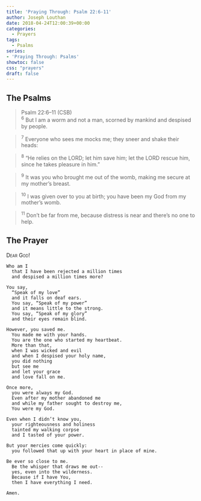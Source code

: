 ```yaml
---
title: 'Praying Through: Psalm 22:6-11'
author: Joseph Louthan
date: 2018-04-24T12:00:39+00:00
categories:
  - Prayers
tags:
  - Psalms
series:
- 'Praying Through: Psalms'
showtoc: false
css: "prayers"
draft: false
---
```

## The Psalms

>Psalm 22:6–11 (CSB)  
><sup>6</sup> But I am a worm and not a man, scorned by mankind and despised by people. 

><sup>7</sup> Everyone who sees me mocks me; they sneer and shake their heads: 

><sup>8</sup> “He relies on the LORD; let him save him; let the LORD rescue him, since he takes pleasure in him.” 

><sup>9</sup> It was you who brought me out of the womb, making me secure at my mother’s breast. 

><sup>10</sup> I was given over to you at birth; you have been my God from my mother’s womb. 

><sup>11</sup> Don’t be far from me, because distress is near and there’s no one to help.

## The Prayer

<div style="font-variant: small-caps;">
Dear God!
</div>

```text
Who am I 
  that I have been rejected a million times 
  and despised a million times more?

You say, 
  “Speak of my love” 
  and it falls on deaf ears. 
  You say, “Speak of my power” 
  and it means little to the strong. 
  You say, “Speak of my glory” 
  and their eyes remain blind.

However, you saved me. 
  You made me with your hands. 
  You are the one who started my heartbeat. 
  More than that, 
  when I was wicked and evil 
  and when I despised your holy name, 
  you did nothing 
  but see me 
  and let your grace 
  and love fall on me.

Once more, 
  you were always my God. 
  Even after my mother abandoned me 
  and while my father sought to destroy me, 
  You were my God.

Even when I didn’t know you, 
  your righteousness and holiness 
  tainted my walking corpse 
  and I tasted of your power.

But your mercies come quickly: 
  you followed that up with your heart in place of mine.

Be ever so close to me. 
  Be the whisper that draws me out--
  yes, even into the wilderness. 
  Because if I have You, 
  then I have everything I need.

Amen.
```
